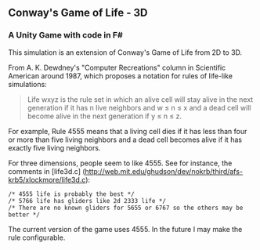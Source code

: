 ## Conway's Game of Life - 3D 

### A Unity Game with code in F\# 

This simulation is an extension of Conway's Game of Life from 2D to 3D.

From A. K. Dewdney's "Computer Recreations" column in Scientific American around 1987, which proposes a notation for 
rules of life-like simulations:

> Life wxyz is the rule set in which an alive cell will stay alive in the
> next generation if it has n live neighbors and w ≤ n ≤ x and a dead cell
> will become alive in the next generation if y ≤ n ≤ z.

For example, Rule 4555 means that a living cell dies if it has less than four or more than five 
living neighbors and a dead cell becomes alive if it has exactly five living neighbors.

For three dimensions, people seem to like 4555. See for instance, the comments in 
[life3d.c] (http://web.mit.edu/ghudson/dev/nokrb/third/afs-krb5/xlockmore/life3d.c):

```
/* 4555 life is probably the best */
/* 5766 life has gliders like 2d 2333 life */
/* There are no known gliders for 5655 or 6767 so the others may be better */
```

The current version of the game uses 4555. In the future I may make the rule configurable.